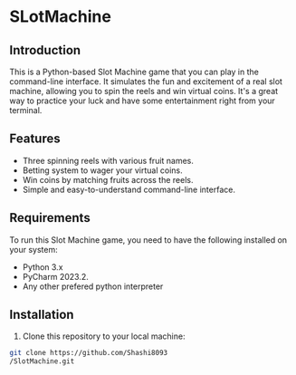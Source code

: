 # SLotMachine
## Introduction

This is a Python-based Slot Machine game that you can play in the command-line interface. It simulates the fun and excitement of a real slot machine, allowing you to spin the reels and win virtual coins. It's a great way to practice your luck and have some entertainment right from your terminal.

## Features

- Three spinning reels with various fruit names.
- Betting system to wager your virtual coins.
- Win coins by matching fruits across the reels.
- Simple and easy-to-understand command-line interface.

## Requirements

To run this Slot Machine game, you need to have the following installed on your system:

- Python 3.x
- PyCharm 2023.2.
- Any other prefered python interpreter

## Installation

1. Clone this repository to your local machine:

```bash
git clone https://github.com/Shashi8093
/SlotMachine.git
